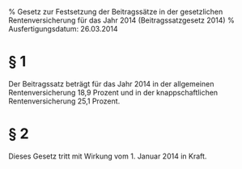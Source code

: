 % Gesetz zur Festsetzung der Beitragssätze in der gesetzlichen Rentenversicherung für das Jahr 2014  (Beitragssatzgesetz 2014)
% Ausfertigungsdatum: 26.03.2014
 
# § 1

Der Beitragssatz beträgt für das Jahr 2014 in der allgemeinen Rentenversicherung 18,9 Prozent und in der knappschaftlichen Rentenversicherung 25,1 Prozent.

# § 2

Dieses Gesetz tritt mit Wirkung vom 1. Januar 2014 in Kraft.
